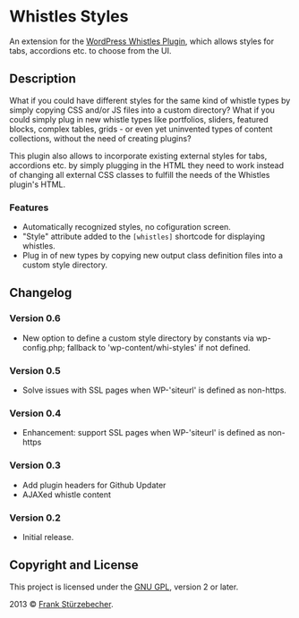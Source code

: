 # Whistles Styles

An extension for the [WordPress Whistles Plugin](http://wordpress.org/plugins/whistles/), which allows styles for tabs, accordions etc. to choose from the UI.

## Description

What if you could have different styles for the same kind of whistle types by simply copying CSS and/or JS files into a custom directory? What if you could simply plug in new whistle types like portfolios, sliders, featured blocks, complex tables, grids - or even yet uninvented types of content collections, without the need of creating plugins?

This plugin also allows to incorporate existing external styles for tabs, accordions etc. by simply plugging in the HTML they need to work instead of changing all external CSS classes to fulfill the needs of the Whistles plugin's HTML.

### Features

* Automatically recognized styles, no cofiguration screen.
* "Style" attribute added to the `[whistles]` shortcode for displaying whistles.
* Plug in of new types by copying new output class definition files into a custom style directory.

## Changelog

### Version 0.6

* New option to define a custom style directory by constants via wp-config.php; fallback to 'wp-content/whi-styles' if not defined.

### Version 0.5

* Solve issues with SSL pages when WP-'siteurl' is defined as non-https.

### Version 0.4

* Enhancement: support SSL pages when WP-'siteurl' is defined as non-https

### Version 0.3

* Add plugin headers for Github Updater
* AJAXed whistle content

### Version 0.2

* Initial release.

## Copyright and License

This project is licensed under the [GNU GPL](http://www.gnu.org/licenses/old-licenses/gpl-2.0.html), version 2 or later.

2013 © [Frank Stürzebecher](http://www.netzklad.de/).
